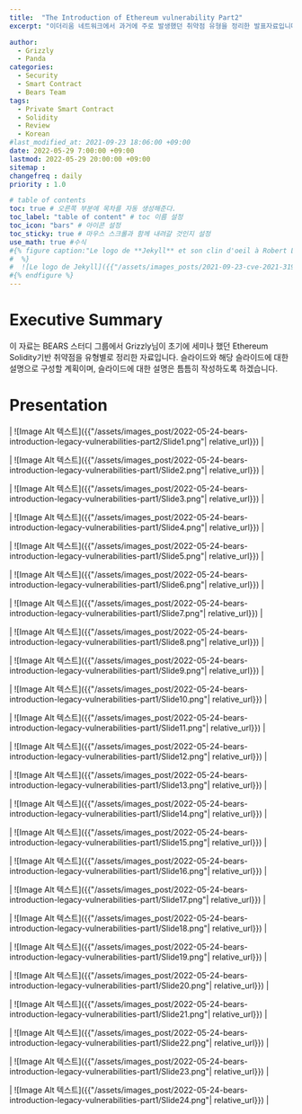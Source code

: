 ```yaml
---
title:  "The Introduction of Ethereum vulnerability Part2"
excerpt: "이더리움 네트워크에서 과거에 주로 발생했던 취약점 유형을 정리한 발표자료입니다."

author:
  - Grizzly
  - Panda
categories:
  - Security
  - Smart Contract
  - Bears Team
tags:
  - Private Smart Contract
  - Solidity
  - Review
  - Korean
#last_modified_at: 2021-09-23 18:06:00 +09:00
date: 2022-05-29 7:00:00 +09:00
lastmod: 2022-05-29 20:00:00 +09:00
sitemap :
changefreq : daily
priority : 1.0

# table of contents
toc: true # 오른쪽 부분에 목차를 자동 생성해준다.
toc_label: "table of content" # toc 이름 설정
toc_icon: "bars" # 아이콘 설정
toc_sticky: true # 마우스 스크롤과 함께 내려갈 것인지 설정
use_math: true #수식
#{% figure caption:"Le logo de **Jekyll** et son clin d'oeil à Robert Louis Stevenson"
#  %}
#  ![Le logo de Jekyll]({{"/assets/images_posts/2021-09-23-cve-2021-31956-part1/1.png"| #relative_url}})
#{% endfigure %}
---
```

# Executive Summary
이 자료는 BEARS 스터디 그룹에서 Grizzly님이 초기에 세미나 했던 Ethereum Solidity기반 취약점을 유형별로 정리한 자료입니다. 슬라이드와 해당 슬라이드에 대한 설명으로 구성할 계획이며, 슬라이드에 대한 설명은 틈틈히 작성하도록 하겠습니다.

# Presentation

| ![Image Alt 텍스트]({{"/assets/images_post/2022-05-24-bears-introduction-legacy-vulnerabilities-part2/Slide1.png"| relative_url}})  |

| ![Image Alt 텍스트]({{"/assets/images_post/2022-05-24-bears-introduction-legacy-vulnerabilities-part1/Slide2.png"| relative_url}})  |

| ![Image Alt 텍스트]({{"/assets/images_post/2022-05-24-bears-introduction-legacy-vulnerabilities-part1/Slide3.png"| relative_url}})  |

| ![Image Alt 텍스트]({{"/assets/images_post/2022-05-24-bears-introduction-legacy-vulnerabilities-part1/Slide4.png"| relative_url}})  |

| ![Image Alt 텍스트]({{"/assets/images_post/2022-05-24-bears-introduction-legacy-vulnerabilities-part1/Slide5.png"| relative_url}})  |

| ![Image Alt 텍스트]({{"/assets/images_post/2022-05-24-bears-introduction-legacy-vulnerabilities-part1/Slide6.png"| relative_url}})  |

| ![Image Alt 텍스트]({{"/assets/images_post/2022-05-24-bears-introduction-legacy-vulnerabilities-part1/Slide7.png"| relative_url}})  |

| ![Image Alt 텍스트]({{"/assets/images_post/2022-05-24-bears-introduction-legacy-vulnerabilities-part1/Slide8.png"| relative_url}})  |

| ![Image Alt 텍스트]({{"/assets/images_post/2022-05-24-bears-introduction-legacy-vulnerabilities-part1/Slide9.png"| relative_url}})  |

| ![Image Alt 텍스트]({{"/assets/images_post/2022-05-24-bears-introduction-legacy-vulnerabilities-part1/Slide10.png"| relative_url}})  |

| ![Image Alt 텍스트]({{"/assets/images_post/2022-05-24-bears-introduction-legacy-vulnerabilities-part1/Slide11.png"| relative_url}})  |

| ![Image Alt 텍스트]({{"/assets/images_post/2022-05-24-bears-introduction-legacy-vulnerabilities-part1/Slide12.png"| relative_url}})  |

| ![Image Alt 텍스트]({{"/assets/images_post/2022-05-24-bears-introduction-legacy-vulnerabilities-part1/Slide13.png"| relative_url}})  |

| ![Image Alt 텍스트]({{"/assets/images_post/2022-05-24-bears-introduction-legacy-vulnerabilities-part1/Slide14.png"| relative_url}})  |

| ![Image Alt 텍스트]({{"/assets/images_post/2022-05-24-bears-introduction-legacy-vulnerabilities-part1/Slide15.png"| relative_url}})  |

| ![Image Alt 텍스트]({{"/assets/images_post/2022-05-24-bears-introduction-legacy-vulnerabilities-part1/Slide16.png"| relative_url}})  |

| ![Image Alt 텍스트]({{"/assets/images_post/2022-05-24-bears-introduction-legacy-vulnerabilities-part1/Slide17.png"| relative_url}})  |

| ![Image Alt 텍스트]({{"/assets/images_post/2022-05-24-bears-introduction-legacy-vulnerabilities-part1/Slide18.png"| relative_url}})  |

| ![Image Alt 텍스트]({{"/assets/images_post/2022-05-24-bears-introduction-legacy-vulnerabilities-part1/Slide19.png"| relative_url}})  |

| ![Image Alt 텍스트]({{"/assets/images_post/2022-05-24-bears-introduction-legacy-vulnerabilities-part1/Slide20.png"| relative_url}})  |

| ![Image Alt 텍스트]({{"/assets/images_post/2022-05-24-bears-introduction-legacy-vulnerabilities-part1/Slide21.png"| relative_url}})  |

| ![Image Alt 텍스트]({{"/assets/images_post/2022-05-24-bears-introduction-legacy-vulnerabilities-part1/Slide22.png"| relative_url}})  |

| ![Image Alt 텍스트]({{"/assets/images_post/2022-05-24-bears-introduction-legacy-vulnerabilities-part1/Slide23.png"| relative_url}})  |

| ![Image Alt 텍스트]({{"/assets/images_post/2022-05-24-bears-introduction-legacy-vulnerabilities-part1/Slide24.png"| relative_url}})  |

